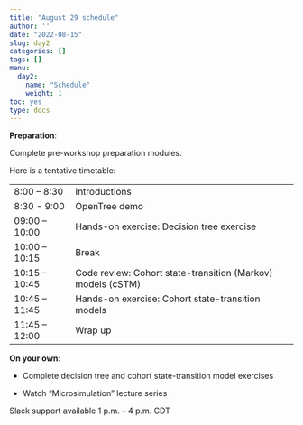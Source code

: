```yaml
---
title: "August 29 schedule"
author: ''
date: "2022-08-15"
slug: day2
categories: []
tags: []
menu:
  day2:
    name: "Schedule"
    weight: 1
toc: yes
type: docs
---
```


**Preparation**:

Complete pre-workshop preparation modules.

Here is a tentative timetable:

|                            |            |
|--------------------------------------------|:------------------|
| 8:00 – 8:30  | Introductions |
| 8:30 - 9:00 | OpenTree demo | 
| 09:00 – 10:00 | Hands-on exercise: Decision tree exercise |
| 10:00 – 10:15 | Break |
| 10:15 – 10:45 | Code review: Cohort state-transition (Markov) models (cSTM)  |
| 10:45 – 11:45 | Hands-on exercise: Cohort state-transition models |
| 11:45 – 12:00 | Wrap up |

**On your own**:

- Complete decision tree and cohort state-transition model exercises

- Watch “Microsimulation” lecture series

Slack support available 1 p.m. – 4 p.m. CDT

<!-- ## Live session recording: -->

<!-- [Link](https://umn.zoom.us/rec/share/oTI0-yFv9OG_hEhJcMj37rMtvH5xZkJRUk1ReO5oIYs9IKhfmRWGXeLwTxd3DMdj.yPOMhza7UX0w_ESp) -->

<!-- # ```{r, echo=F} -->
<!-- # blogdown::shortcode("vimeo", "592848080") -->
<!-- # ``` -->
